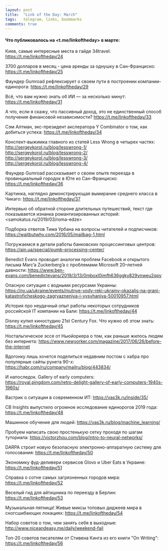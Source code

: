 ```yaml
---
layout: post
title:  "Link of the Day: March"
tags:   telegram, links, bookmarks
comments: true
---
```


#### Что публиковалось на <t.me/linkoftheday> в марте:

Киев, самые интересные места в гайде 34travel: <https://t.me/linkoftheday/24>

3700 долларов в месяц - цена аренды за однушку в Сан-Франциско: <https://t.me/linkoftheday/25>

Фаундер Gumroad рефлексирует о своем пути в построении компании-единорога: <https://t.me/linkoftheday/29>
  
Всё, что вам нужно знать об ИИ — за несколько минут: <https://t.me/linkoftheday/31>

А что, если я скажу, что пассивный доход, это не единственный способ получения финансовой независимости? <https://t.me/linkoftheday/33>

Cэм Алтман, экс-президент акслератора Y Combinator о том, как добиться успеха: <https://t.me/linkoftheday/34>

Конспект-выжимка главного из статей Less Wrong в четырех частях:
<http://sergeykorol.ru/blog/lesswrong-1/>
<http://sergeykorol.ru/blog/lesswrong-2/>
<http://sergeykorol.ru/blog/lesswrong-3/>
<http://sergeykorol.ru/blog/lesswrong-4/>

Фаундер Gumroad рассказывает о своем опыте переезда в провинциальный городок в Юте из Сан-Франциско: <https://t.me/linkoftheday/36>

Картинка, наглядно демонстрирующая вымирание среднего класса в Чикаго: <https://t.me/linkoftheday/37>

Интервью об обратной стороне длительных путешествий, текст где показывается изнанка романтизированных историй: <samokatus.ru/2019/03/roma-edze>

Подборка ответов Тима Урбана на вопросы читателей и подписчиков: <https://waitbutwhy.com/2016/05/mailbag-1.html>

Погружаемся в детали работы банковских процессинговых центров: <https://ain.ua/special/pumb-processing-center/>

Benedict Evans проводит аналогии проблем Facebook и открытого письма Marc’a Zuckerberg’a с проблемами Microsoft 20–летней давности: <https://www.ben-evans.com/benedictevans/2019/3/13/0mboxl0imfh636ggky829vnweu2qpv>

Опасную ситуация с водными ресурсами Украины: <https://nv.ua/ukraine/events/mutnye-vody-reki-ukrainy-okazalis-na-grani-katastroficheskogo-zagryazneniya-i-vysyhaniya-50010957.html>

История про неудачный опыт работы некоторых сотрудников российской IT компании на Бали: <https://t.me/linkoftheday/44>

Disney купил киностудию 21st Century Fox. Что нужно об этом знать: <https://t.me/linkoftheday/45>

Ностальгическое эссе от Ньюйоркера о том, как раньше жилось людям без интернета: <https://www.newyorker.com/magazine/2017/06/26/before-the-internet>

Вдогонку лишь хочется поделиться недавним постом с хабра про популярные сайты рунета 90-x: <https://habr.com/ru/company/mailru/blog/443834/>

И напоследок. Gallery of early computers: <https://royal.pingdom.com/retro-delight-gallery-of-early-computers-1940s-1960s/>

Вастрик о ситуации в современном ИТ: <https://vas3k.ru/inside/35/>

CB Insights выпустило огромное исследование единорогов 2019 года: <https://t.me/linkoftheday/48>

Машинное обучение для людей: <https://vas3k.ru/blog/machine_learning/>

Пробуем написать свою простенькую сетку проходя по шагам туториала: <https://victorzhou.com/blog/intro-to-neural-networks/>

DARPA строит новую безопасную электронно-аппаратную систему для голосования: <https://t.me/linkoftheday/50>

Экономику фуд-деливери сервисов Glovo и Uber Eats в Украине: <https://t.me/linkoftheday/51>

Справка о сотне самых загрязненных городов мира: <https://t.me/linkoftheday/52>

Веселый гид для айтишника по переезду в Берлин: <https://t.me/linkoftheday/53>

Музыкальная пятница! Живые миксы топовых диджеев мира в сногсшибающих локациях: <https://t.me/linkoftheday/54>

Набор советов о том, чем занять себя в выходные: <http://www.niceandeasy.me/daily/weekend-fail>

Топ-20 советов писателям от Стивена Кинга из его книги "On Writing": <https://t.me/linkoftheday/56>

